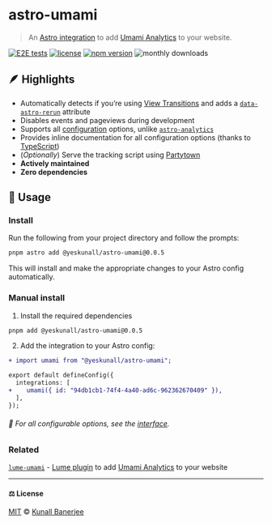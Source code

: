 # astro-umami

> An [Astro integration](https://docs.astro.build/en/guides/integrations-guide/) to add [Umami Analytics](https://umami.is/) to your website.

[![E2E tests](https://github.com/yeskunall/astro-umami/actions/workflows/test.yml/badge.svg?branch=main)](https://github.com/yeskunall/astro-umami/actions/workflows/test.yml)
[![license](https://img.shields.io/badge/license-MIT-blue.svg)](https://github.com/yeskunall/astro-umami/blob/main/license)
[![npm version](https://badge.fury.io/js/@yeskunall%2Fastro-umami.svg)](https://badge.fury.io/js/@yeskunall%2Fastro-umami)
![monthly downloads](https://img.shields.io/npm/dm/@yeskunall/astro-umami.svg?logo=npm)

## 🪶 Highlights

- Automatically detects if you’re using [View Transitions](https://docs.astro.build/en/guides/view-transitions/) and adds a [`data-astro-rerun`](https://docs.astro.build/en/guides/view-transitions/#data-astro-rerun) attribute
- Disables events and pageviews during development
- Supports all [configuration](https://umami.is/docs/tracker-configuration) options, unlike [`astro-analytics`](https://github.com/Destiner/astro-analytics)
- Provides inline documentation for all configuration options (thanks to [TypeScript](https://github.com/yeskunall/astro-umami/blob/main/packages/astro-umami/src/index.ts#L7))
- (_Optionally_) Serve the tracking script using [Partytown](https://partytown.qwik.dev/)
- **Actively maintained**
- **Zero dependencies**

## 🍛 Usage

### Install

Run the following from your project directory and follow the prompts:

```sh
pnpm astro add @yeskunall/astro-umami@0.0.5
```

This will install and make the appropriate changes to your Astro config automatically.

### Manual install

1. Install the required dependencies

```sh
pnpm add @yeskunall/astro-umami@0.0.5
```

2. Add the integration to your Astro config:

```diff
+ import umami from "@yeskunall/astro-umami";

export default defineConfig({
  integrations: [
+    umami({ id: "94db1cb1-74f4-4a40-ad6c-962362670409" }),
  ],
});
```

###### 📖 For all configurable options, see the [interface](https://github.com/yeskunall/astro-umami/blob/main/packages/astro-umami/src/index.ts#L7).

### Related

[`lume-umami`](https://github.com/yeskunall/lume-umami) - [Lume plugin](https://lume.land/docs/configuration/install-plugins/) to add [Umami Analytics](https://umami.is/) to your website

---

#### ⚖️ License

[MIT](https://github.com/yeskunall/astro-umami/blob/main/license) © [Kunall Banerjee](https://kunall.dev/)
